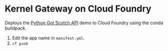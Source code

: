 # Kernel Gateway on Cloud Foundry

Deploys the [Python Got Scotch API](../scotch_demo/README.md) demo to Cloud Foundry using the conda buildpack.

1. Edit the app name in `manifest.yml`.
2. `cf push`
